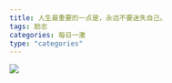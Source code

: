 ```yaml
---
title: 人生最重要的一点是，永远不要迷失自己。
tags: 励志
categories: 每日一激
type: "categories"
---
```


![](http://ocppiicaw.bkt.clouddn.com/%E4%B8%BA%E4%BA%86%E6%A2%A6%E6%83%B3%E5%A5%8B%E6%96%97.jpg)
<!-- more -->
